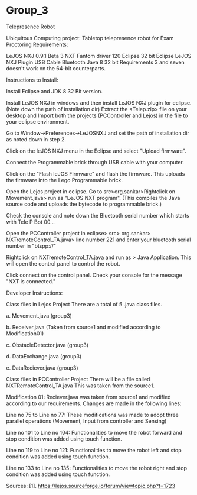 # Group_3
Telepresence Robot

Ubiquitous Computing project: Tabletop telepresence robot for Exam Proctoring Requirements:

LeJOS NXJ 0.9.1 Beta 3
NXT Fantom driver 120
Eclipse 32 bit
Eclipse LeJOS NXJ Plugin
USB Cable
Bluetooth
Java 8 32 bit
Requirements 3 and seven doesn't work on the 64-bit counterparts.

Instructions to Install:

Install Eclipse and JDK 8 32 Bit version.

Install LeJOS NXJ in windows and then install LeJOS NXJ plugin for eclipse. (Note down the path of installation dir)
Extract the <Telep.zip> file on your desktop and Import both the projects (PCController and Lejos) in the file to your eclipse environment.

Go to Window->Preferences->LeJOSNXJ and set the path of installation dir as noted down in step 2.

Click on the leJOS NXJ menu in the Eclipse and select "Upload firmware".

Connect the Programmable brick through USB cable with your computer.

Click on the "Flash leJOS Firmware" and flash the firmware. This uploads the firmware into the Lego Programmable brick.

Open the Lejos project in eclipse. Go to src>org.sankar>Rightclick on Movement.java> run as "LeJOS NXT program". (This compiles the Java source code and uploads the bytecode to programmable brick.)

Check the console and note down the Bluetooth serial number which starts with Tele P Bot 00...

Open the PCController project in eclipse> src> org.sankar> NXTremoteControl_TA.java> line number 221 and enter your bluetooth serial number in "btspp://"

Rightclick on NXTremoteControl_TA.java and run as > Java Application. This will open the control panel to control the robot.

Click connect on the control panel. Check your console for the message "NXT is connected."

Developer Instructions:

Class files in Lejos Project There are a total of 5 .java class files. 

a. Movement.java (group3)

b. Receiver.java (Taken from source1 and modified according to Modification01)

c. ObstacleDetector.java (group3)

d. DataExchange.java (group3)

e. DataReciever.java (group3)

Class files in PCController Project There will be a file called NXTRemoteControl_TA.java This was taken from the source1.

Modification 01: Reciever.java was taken from source1 and modified according to our requirements. Changes are made in the following lines:

Line no 75 to Line no 77: These modifications was made to adopt three parallel operations (Movement, Input from controller and Sensing)

Line no 101 to Line no 104: Functionalities to move the robot forward and stop condition was added using touch function.

Line no 119 to Line no 121: Functionalities to move the robot left and stop condition was added using touch function.

Line no 133 to Line no 135: Functionalities to move the robot right and stop condition was added using touch function.

Sources: [1]. https://lejos.sourceforge.io/forum/viewtopic.php?t=1723




